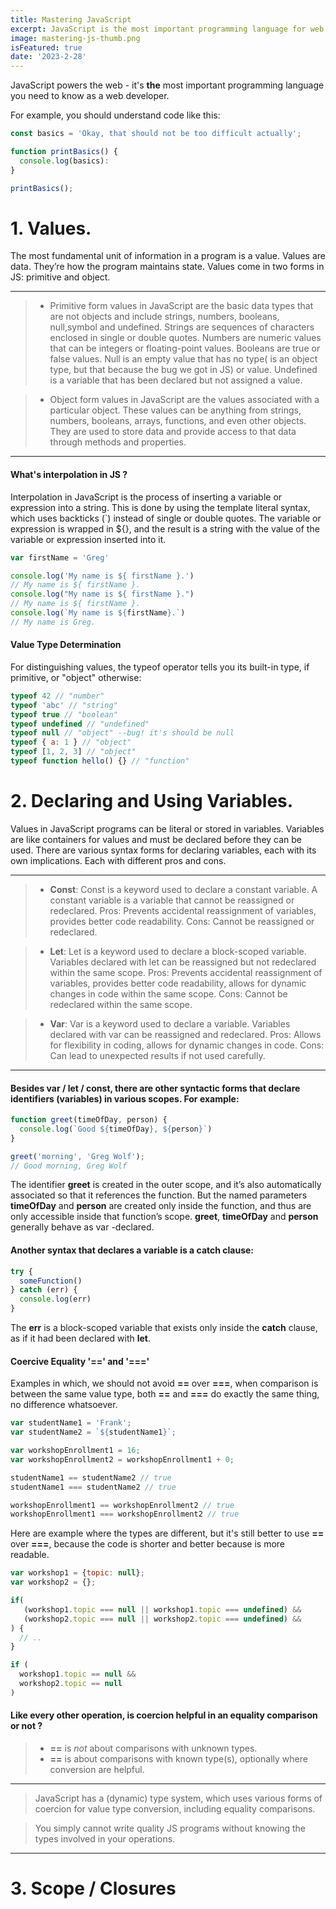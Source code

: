 ```yaml
---
title: Mastering JavaScript
excerpt: JavaScript is the most important programming language for web development. You probably dont know it well enough!
image: mastering-js-thumb.png
isFeatured: true
date: '2023-2-28'
---
```


JavaScript powers the web - it's **the** most important programming language you need to know as a web developer.

For example, you should understand code like this:

```js
const basics = 'Okay, that should not be too difficult actually';

function printBasics() {
  console.log(basics):
}

printBasics();
```

# 1. Values.

The most fundamental unit of information in a program is a value.
Values are data. They’re how the program maintains state. Values come in two forms in JS: primitive and object.

---

> - Primitive form values in JavaScript are the basic data types that are not objects and include strings, numbers, booleans, null,symbol and undefined. Strings are sequences of characters enclosed in single or double quotes. Numbers are numeric values that can be integers or floating-point values. Booleans are true or false values. Null is an empty value that has no type( is an object type, but that because the bug we got in JS) or value. Undefined is a variable that has been declared but not assigned a value.

> - Object form values in JavaScript are the values associated with a particular object. These values can be anything from strings, numbers, booleans, arrays, functions, and even other objects. They are used to store data and provide access to that data through methods and properties.

---

#### What's interpolation in JS ?

Interpolation in JavaScript is the process of inserting a variable or expression into a string. This is done by using the template literal syntax, which uses backticks (`) instead of single or double quotes. The variable or expression is wrapped in ${}, and the result is a string with the value of the variable or expression inserted into it.

```js
var firstName = 'Greg'

console.log('My name is ${ firstName }.')
// My name is ${ firstName }.
console.log("My name is ${ firstName }.")
// My name is ${ firstName }.
console.log(`My name is ${firstName}.`)
// My name is Greg.
```

#### Value Type Determination

For distinguishing values, the typeof operator tells you its
built-in type, if primitive, or "object" otherwise:

```js
typeof 42 // "number"
typeof 'abc' // "string"
typeof true // "boolean"
typeof undefined // "undefined"
typeof null // "object" --bug! it's should be null
typeof { a: 1 } // "object"
typeof [1, 2, 3] // "object"
typeof function hello() {} // "function"
```

# 2. Declaring and Using Variables.

Values in JavaScript programs can be literal or stored in variables. Variables are like containers for values and must be declared before they can be used. There are various syntax forms for declaring variables, each with its own implications. Each with different pros and cons.

---

> - **Const**: Const is a keyword used to declare a constant variable. A constant variable is a variable that cannot be reassigned or redeclared. Pros: Prevents accidental reassignment of variables, provides better code readability. Cons: Cannot be reassigned or redeclared.

> - **Let**: Let is a keyword used to declare a block-scoped variable. Variables declared with let can be reassigned but not redeclared within the same scope. Pros: Prevents accidental reassignment of variables, provides better code readability, allows for dynamic changes in code within the same scope. Cons: Cannot be redeclared within the same scope.

> - **Var**: Var is a keyword used to declare a variable. Variables declared with var can be reassigned and redeclared. Pros: Allows for flexibility in coding, allows for dynamic changes in code. Cons: Can lead to unexpected results if not used carefully.

---

#### Besides var / let / const, there are other syntactic forms that declare identifiers (variables) in various scopes. For example:

```js
function greet(timeOfDay, person) {
  console.log(`Good ${timeOfDay}, ${person}`)
}

greet('morning', 'Greg Wolf');
// Good morning, Greg Wolf
```

The identifier **greet** is created in the outer scope, and it’s also
automatically associated so that it references the function. But
the named parameters **timeOfDay** and **person** are created only inside the function,
and thus are only accessible inside that function’s scope. **greet**,
**timeOfDay** and **person** generally behave as var -declared.

#### Another syntax that declares a variable is a catch clause:

```js
try {
  someFunction()
} catch (err) {
  console.log(err)
}
```

The **err** is a block-scoped variable that exists only inside the
**catch** clause, as if it had been declared with **let**.

#### Coercive Equality '==' and '==='

Examples in which, we should not avoid **==** over **===**, when comparison is between the same value type, both **==** and **===** do exactly the same thing, no difference whatsoever.

```js
var studentName1 = 'Frank';
var studentName2 = `${studentName1}`;

var workshopEnrollment1 = 16;
var workshopEnrollment2 = workshopEnrollment1 + 0;

studentName1 == studentName2 // true
studentName1 === studentName2 // true

workshopEnrollment1 == workshopEnrollment2 // true
workshopEnrollment1 === workshopEnrollment2 // true
```

Here are example where the types are different, but it's still better to use **==** over **===**, because the code is shorter and better because is more readable. 

```js
var workshop1 = {topic: null};
var workshop2 = {};

if(
   (workshop1.topic === null || workshop1.topic === undefined) &&
   (workshop2.topic === null || workshop2.topic === undefined) &&
) {
  // ..
}

if ( 
  workshop1.topic == null && 
  workshop2.topic == null
)

```

#### Like every other operation, is coercion helpful in an equality comparison or not ?

>   - **==** is _not_ about comparisons with unknown types.
>   - **==** is about comparisons with known type(s), optionally where conversion are helpful.

***

>JavaScript has a (dynamic) type system, which uses various forms of coercion for value type conversion, including equality comparisons.

> You simply cannot write quality JS programs without knowing the types involved in your operations. 
***

# 3. Scope / Closures